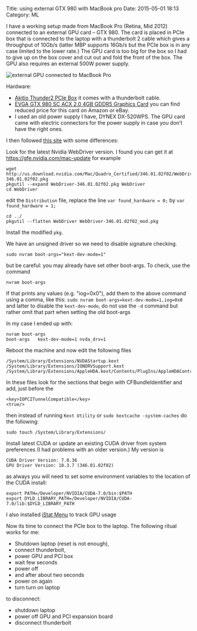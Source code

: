 Title: using external GTX 980 with MacBook pro
Date: 2015-05-01 18:13
Category: ML

I have a working setup made from MacBook Pro (Retina, Mid 2012) connected to an external GPU card – GTX 980. The card is placed in PCIe box that is connected to the laptop with a thunderbolt 2 cable which gives a throughput of 10Gb/s (latter MBP supports 16Gb/s but the PCIe box is in any case limited to the lower rate.) The GPU card is too big for the box so I had to give up on the box cover and cut out and fold the front of the box. The GPU also requires an external 500W power supply.

![external GPU connected to MacBook Pro](https://pbs.twimg.com/media/CDjmbmYWAAEE_SV.jpg)

Hardware:

* [Akitio Thunder2 PCIe Box]( http://www.amazon.com/gp/product/B00LTAUTHE) it comes with a thunderbolt cable.
* [EVGA GTX 980 SC ACX 2.0 4GB GDDR5 Graphics Card](http://www.amazon.com/gp/product/B00NT9UT3M) you can find reduced price for this card on Amazon or eBay.
* I used an old power supply I have, DYNEX DX-520WPS.
The GPU card came with electric connectors for the power supply in case you don’t have the right ones.

I then followed [this site](http://www.journaldulapin.com/2014/12/04/a-nvidia-maxwell-card-with-thunderbolt-on-a-mac-running-yosemite/) with some  differences:



Look for the latest Nvidia WebDriver version. I found you can get it at https://gfe.nvidia.com/mac-update for example

    wget http://us.download.nvidia.com/Mac/Quadro_Certified/346.01.02f02/WebDriver-346.01.02f02.pkg
    pkgutil --expand WebDriver-346.01.02f02.pkg WebDriver
    cd WebDriver

edit the `Distribution` file,  replace the line `var found_hardware = 0;` by `var found_hardware = 1;`

    cd ../
    pkgutil --flatten WebDriver WebDriver-346.01.02f02_mod.pkg
Install the modified `pkg`.

We have an unsigned driver so we need to disable signature checking.

    sudo nvram boot-args="kext-dev-mode=1"
but be careful: you may already have set other boot-args. To check, use the command

    nvram boot-args
If that prints any values (e.g. "iog=0x0"), add them to the above command using a comma, like this: `sudo nvram boot-args=kext-dev-mode=1,iog=0x0` and latter to disable the `kext-dev-mode`, do not use the `-d` command but rather omit that part when setting the old boot-args

In my case I ended up with:

    nvram boot-args
    boot-args	kext-dev-mode=1 nvda_drv=1

Reboot the machine and now edit the following files

    /System/Library/Extensions/NVDAStartup.kext
    /System/Library/Extensions/IONDRVSupport.kext
    /System/Library/Extensions/AppleHDA.kext/Contents/PlugIns/AppleHDAController.kext
In these files look for the sections that begin with <key>CFBundleIdentifier</key> and add, just before the </dict>

    <key>IOPCITunnelCompatible</key>
    <true/>

then 
instead of running `Kext Utility`
or
`sudo kextcache -system-caches` do the following:

    sudo touch /System/Library/Extensions/

Install latest CUDA or update an existing CUDA driver from system preferences (I had problems with an older version.) My version is

    CUDA Driver Version: 7.0.36
    GPU Driver Version: 10.3.7 (346.01.02f02)
as always you will need to set some environment variables to the location of the CUDA install:

    export PATH=/Developer/NVIDIA/CUDA-7.0/bin:$PATH
    export DYLD_LIBRARY_PATH=/Developer/NVIDIA/CUDA-7.0/lib:$DYLD_LIBRARY_PATH

I also installed
 [iStat Menu](http://bjango.com/mac/istatmenus/)
to track GPU usage

Now its time to connect the PCIe box to the laptop. The following ritual works for me:

* Shutdown laptop (reset is not enough),
* connect thunderbolt,
* power GPU and PCI box
* wait few seconds
* power off
* and after about two seconds
* power on again
* turn turn on laptop

to disconnect:

* shutdown laptop
* power off GPU and PCI expansion board
* disconnect thunderbolt

